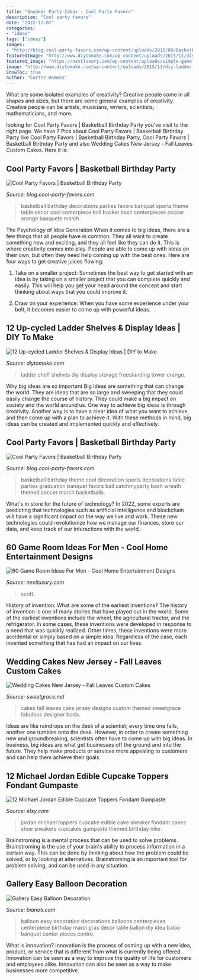 ```yaml
---
title: "Sneaker Party Ideas : Cool Party Favors"
description: "Cool party favors"
date: "2022-11-07"
categories:
- "ideas"
tags: ["ideas"]
images:
- "http://blog.cool-party-favors.com/wp-content/uploads/2012/09/Basketball-Theme-Party-Decoration1.jpg"
featuredImage: "http://www.diytomake.com/wp-content/uploads/2015/11/diy-ladder-shelf-freestanding-storage-tower.jpg"
featured_image: "https://nextluxury.com/wp-content/uploads/simple-game-room-ideas-for-guys.jpg"
image: "http://www.diytomake.com/wp-content/uploads/2015/11/diy-ladder-shelf-freestanding-storage-tower.jpg"
ShowToc: true
author: "Cortez Hammes"
---
```



What are some isolated examples of creativity?
Creative people come in all shapes and sizes, but there are some general examples of creativity. Creative people can be artists, musicians, writers, scientists, mathematicians, and more.

	

		
looking for Cool Party Favors | Basketball Birthday Party you've visit to the right page. We have 7 Pics about Cool Party Favors | Basketball Birthday Party like Cool Party Favors | Basketball Birthday Party, Cool Party Favors | Basketball Birthday Party and also Wedding Cakes New Jersey - Fall Leaves Custom Cakes. Here it is:
		
    
## Cool Party Favors | Basketball Birthday Party

<img loading=lazy src="http://blog.cool-party-favors.com/wp-content/uploads/2012/09/Basketball-Birthday-Party.jpg" onerror="this.onerror=null;this.src='https://tse2.mm.bing.net/th?id=OIP.BMshsTEBDpb70FB8KeBp5AHaE8&amp;pid=15.1';" alt="Cool Party Favors | Basketball Birthday Party">

_Source: blog.cool-party-favors.com_

>basketball birthday decorations parties favors banquet sports theme table decor cool centerpiece ball basket bash centerpieces soccer orange basquete march. 

	

The Psychology of Idea Generation
When it comes to big ideas, there are a few things that all people have in common. They all want to create something new and exciting, and they all feel like they can do it. This is where creativity comes into play. People are able to come up with ideas on their own, but often they need help coming up with the best ones. Here are four ways to get creative juices flowing:
1. Take on a smaller project: Sometimes the best way to get started with an idea is by taking on a smaller project that you can complete quickly and easily. This will help you get your head around the concept and start thinking about ways that you could improve it.

2. Draw on your experience: When you have some experience under your belt, it becomes easier to come up with powerful ideas.

    
## 12 Up-cycled Ladder Shelves &amp; Display Ideas | DIY To Make

<img loading=lazy src="http://www.diytomake.com/wp-content/uploads/2015/11/diy-ladder-shelf-freestanding-storage-tower.jpg" onerror="this.onerror=null;this.src='https://tse1.mm.bing.net/th?id=OIP.AoLMA0j2CRLna00AbLXk0QHaKu&amp;pid=15.1';" alt="12 Up-cycled Ladder Shelves &amp; Display Ideas | DIY to Make">

_Source: diytomake.com_

>ladder shelf shelves diy display storage freestanding tower orange. 

	

Why big ideas are so important
Big Ideas are something that can change the world. They are ideas that are so large and sweeping that they could easily change the course of history. They could make a big impact on society and the world around us. One way to achieve big ideas is through creativity. Another way is to have a clear idea of what you want to achieve, and then come up with a plan to achieve it. With these methods in mind, big ideas can be created and implemented quickly and effectively.

    
## Cool Party Favors | Basketball Birthday Party

<img loading=lazy src="http://blog.cool-party-favors.com/wp-content/uploads/2012/09/Basketball-Theme-Party-Decoration1.jpg" onerror="this.onerror=null;this.src='https://tse3.mm.bing.net/th?id=OIP.NMky5cD5VrgQckxdReMdyQHaLG&amp;pid=15.1';" alt="Cool Party Favors | Basketball Birthday Party">

_Source: blog.cool-party-favors.com_

>basketball birthday theme cool decoration sports decorations table parties graduation banquet favors ball catchmyparty bash wreath themed soccer march basketballs. 

	

What's in store for the future of technology?
In 2022, some experts are predicting that technologies such as artificial intelligence and blockchain will have a significant impact on the way we live and work. These new technologies could revolutionize how we manage our finances, store our data, and keep track of our interactions with the world.

    
## 60 Game Room Ideas For Men - Cool Home Entertainment Designs

<img loading=lazy src="https://nextluxury.com/wp-content/uploads/simple-game-room-ideas-for-guys.jpg" onerror="this.onerror=null;this.src='https://tse2.mm.bing.net/th?id=OIP.2SbVfDW-eDpPckoq01WzRQHaFj&amp;pid=15.1';" alt="60 Game Room Ideas For Men - Cool Home Entertainment Designs">

_Source: nextluxury.com_

>scott. 

	

History of invention: What are some of the earliest inventions?
The history of invention is one of many stories that have played out in the world. Some of the earliest inventions include the wheel, the agricultural tractor, and the refrigerator. In some cases, these inventions were developed in response to a need that was quickly realized. Other times, these inventions were more accidental or simply based on a simple idea. Regardless of the case, each invented something that has had an impact on our lives.

    
## Wedding Cakes New Jersey - Fall Leaves Custom Cakes

<img loading=lazy src="http://d1o3u6rwhfrnzl.cloudfront.net/wp-content/uploads/2013/05/Wedding-Cakes-New-Jersey-Fall-Leaves-Custom-Cakes.jpg" onerror="this.onerror=null;this.src='https://tse2.mm.bing.net/th?id=OIP.EtrnP-as28lbWDxvp0fAygAAAA&amp;pid=15.1';" alt="Wedding Cakes New Jersey - Fall Leaves Custom Cakes">

_Source: sweetgrace.net_

>cakes fall leaves cake jersey designs custom themed sweetgrace fabulous designer boda. 

	

Ideas are like raindrops on the desk of a scientist; every time one falls, another one tumbles onto the desk. However, in order to create something new and groundbreaking, scientists often have to come up with big ideas. In business, big ideas are what get businesses off the ground and into the future. They help make products or services more appealing to customers and can help them achieve their goals.

    
## 12 Michael Jordan Edible Cupcake Toppers Fondant Gumpaste

<img loading=lazy src="https://img0.etsystatic.com/028/0/7348946/il_fullxfull.581507686_8m7g.jpg" onerror="this.onerror=null;this.src='https://tse1.mm.bing.net/th?id=OIP.LUMSFv2bSJr89Zjz6WPijwHaFj&amp;pid=15.1';" alt="12 Michael Jordan Edible Cupcake Toppers Fondant Gumpaste">

_Source: etsy.com_

>jordan michael toppers cupcake edible cake sneaker fondant cakes shoe sneakers cupcakes gumpaste themed birthday nike. 

	

Brainstroming is a mental process that can be used to solve problems. Brainstroming is the use of your brain's ability to process information in a certain way. This can be done by thinking about how the problem could be solved, or by looking at alternatives. Brainstroming is an important tool for problem solving, and can be used in any situation.

    
## Gallery Easy Balloon Decoration

<img loading=lazy src="http://www.mardigrasoutlet.com/_images/blog/2balloon5.jpg" onerror="this.onerror=null;this.src='https://tse2.mm.bing.net/th?id=OIP.UU-QGryqm8RozjrFc-av4gHaI9&amp;pid=15.1';" alt="Gallery Easy Balloon Decoration">

_Source: bianoti.com_

>balloon easy decoration decorations balloons centerpieces centerpiece birthday mardi gras decor table ballon diy idea balao banquet center pieces centre. 

	

What is innovation?
Innovation is the process of coming up with a new idea, product, or service that is different from what is currently being offered. Innovation can be seen as a way to improve the quality of life for customers and employees alike. Innovation can also be seen as a way to make businesses more competitive.

